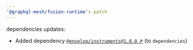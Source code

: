 ```yaml
---
'@graphql-mesh/fusion-runtime': patch
---
```


dependencies updates: 

- Added dependency [`@envelop/instruments@1.0.0` ↗︎](https://www.npmjs.com/package/@envelop/instruments/v/1.0.0) (to `dependencies`)
